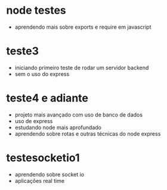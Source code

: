 # node testes
- aprendendo mais sobre exports e require em javascript

# teste3
- iniciando primeiro teste de rodar um servidor backend
- sem o uso do express

# teste4 e adiante
- projeto mais avançado com uso de banco de dados
- uso de express
- estudando node mais aprofundado
- aprendendo sobre rotas e outras técnicas do node express

# testesocketio1
- aprendendo sobre socket io
- aplicações real time
